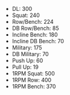 * DL: 300
*  Squat: 240
*  Row/Bench: 224
*  DB Row/Bench: 85
*  Incline Bench: 180
*  Incline DB Bench: 70
*  Military: 175
*  DB Military: 70
*  Push Up: 60
*  Pull Up: 19
*  1RPM Squat: 500
*  1RPM Row: 400
*  1RPM Bench: 370
